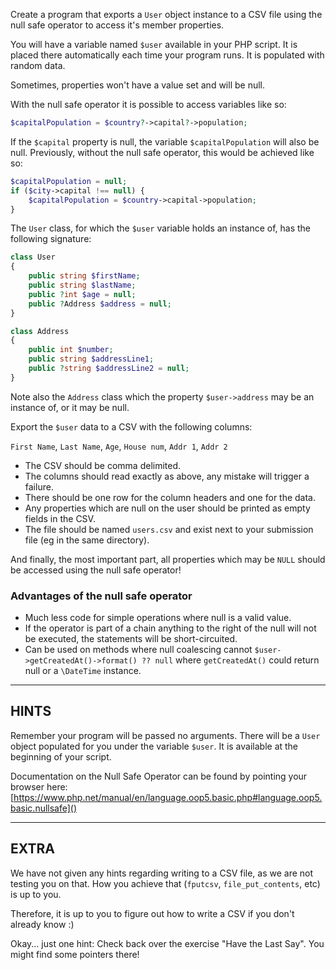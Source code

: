 Create a program that exports a `User` object instance to a CSV file using the null safe operator to access it's member properties.

You will have a variable named `$user` available in your PHP script. It is placed there automatically each time your program runs. It is populated with random data.

Sometimes, properties won't have a value set and will be null.

With the null safe operator it is possible to access variables like so:

```php
$capitalPopulation = $country?->capital?->population;
```

If the `$capital` property is null, the variable `$capitalPopulation` will also be null. Previously, without the null safe operator, this would be achieved like so:

```php
$capitalPopulation = null;
if ($city->capital !== null) {
    $capitalPopulation = $country->capital->population;
}
```

The `User` class, for which the `$user` variable holds an instance of, has the following signature:

```php
class User
{
    public string $firstName;
    public string $lastName;
    public ?int $age = null;
    public ?Address $address = null;
}

class Address
{
    public int $number;
    public string $addressLine1;
    public ?string $addressLine2 = null;
}
```

Note also the `Address` class which the property `$user->address` may be an instance of, or it may be null.

Export the `$user` data to a CSV with the following columns:

`First Name`, `Last Name`, `Age`, `House num`, `Addr 1`, `Addr 2`

 * The CSV should be comma delimited.
 * The columns should read exactly as above, any mistake will trigger a failure.
 * There should be one row for the column headers and one for the data.
 * Any properties which are null on the user should be printed as empty fields in the CSV.
 * The file should be named `users.csv` and exist next to your submission file (eg in the same directory).
 
And finally, the most important part, all properties which may be `NULL` should be accessed using the null safe operator!

### Advantages of the null safe operator

* Much less code for simple operations where null is a valid value.
* If the operator is part of a chain anything to the right of the null will not be executed, the statements will be short-circuited.
* Can be used on methods where null coalescing cannot `$user->getCreatedAt()->format() ?? null` where `getCreatedAt()` could return null or a `\DateTime` instance.

----------------------------------------------------------------------
## HINTS

Remember your program will be passed no arguments. There will be a `User` object populated for you under the variable `$user`. It is available at the beginning of your script.

Documentation on the Null Safe Operator can be found by pointing your browser here:
[https://www.php.net/manual/en/language.oop5.basic.php#language.oop5.basic.nullsafe]()

----------------------------------------------------------------------
## EXTRA

We have not given any hints regarding writing to a CSV file, as we are not testing you on that. How you achieve that (`fputcsv`, `file_put_contents`, etc) is up to you.

Therefore, it is up to you to figure out how to write a CSV if you don't already know :)

Okay... just one hint: Check back over the exercise "Have the Last Say". You might find some pointers there!